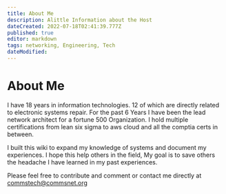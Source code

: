 ```yaml
---
title: About Me
description: Alittle Information about the Host
dateCreated: 2022-07-18T02:41:39.777Z
published: true
editor: markdown
tags: networking, Engineering, Tech
dateModified: 
---
```

# About Me

I have 18 years in information technologies. 12 of which are directly related to electronic systems repair. For the past 6 Years I have been the lead network architect for a fortune 500 Organization. I hold multiple certifications from lean six sigma to aws cloud and all the comptia certs in between. 

I built this wiki to expand my knowledge of systems and document my experiences. I hope this help others in the field, My goal is to save others the headache I have learned in my past experiences. 

Please feel free to contribute and comment or contact me directly at commstech@commsnet.org